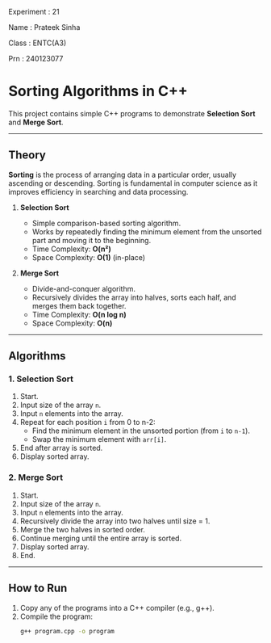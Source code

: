 Experiment : 21

Name : Prateek Sinha

Class : ENTC(A3)

Prn : 240123077


# Sorting Algorithms in C++

This project contains simple C++ programs to demonstrate **Selection Sort** and **Merge Sort**.

---

##  Theory

**Sorting** is the process of arranging data in a particular order, usually ascending or descending. Sorting is fundamental in computer science as it improves efficiency in searching and data processing.

1. **Selection Sort**  
   - Simple comparison-based sorting algorithm.  
   - Works by repeatedly finding the minimum element from the unsorted part and moving it to the beginning.  
   - Time Complexity: **O(n²)**  
   - Space Complexity: **O(1)** (in-place)  

2. **Merge Sort**  
   - Divide-and-conquer algorithm.  
   - Recursively divides the array into halves, sorts each half, and merges them back together.  
   - Time Complexity: **O(n log n)**  
   - Space Complexity: **O(n)**  

---

##  Algorithms

### 1. Selection Sort
1. Start.  
2. Input size of the array `n`.  
3. Input `n` elements into the array.  
4. Repeat for each position `i` from 0 to n-2:  
   - Find the minimum element in the unsorted portion (from `i` to `n-1`).  
   - Swap the minimum element with `arr[i]`.  
5. End after array is sorted.  
6. Display sorted array.  

### 2. Merge Sort
1. Start.  
2. Input size of the array `n`.  
3. Input `n` elements into the array.  
4. Recursively divide the array into two halves until size = 1.  
5. Merge the two halves in sorted order.  
6. Continue merging until the entire array is sorted.  
7. Display sorted array.  
8. End.  

---

##  How to Run
1. Copy any of the programs into a C++ compiler (e.g., g++).  
2. Compile the program:  
   ```bash
   g++ program.cpp -o program
